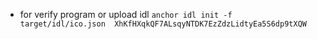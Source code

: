  - for verify program or upload idl
`anchor idl init -f target/idl/ico.json  XhKfHXqkQF7ALsqyNTDK7EzZdzLidtyEa5S6dp9tXQW`
